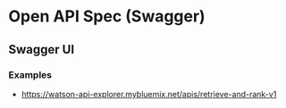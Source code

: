 # Open API Spec (Swagger)

## Swagger UI

### Examples
* https://watson-api-explorer.mybluemix.net/apis/retrieve-and-rank-v1